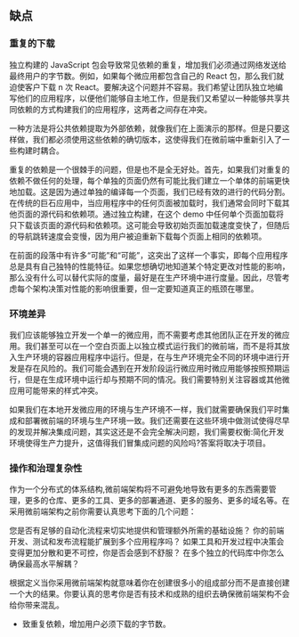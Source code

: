 
## 缺点

### 重复的下载

独立构建的 JavaScript 包会导致常见依赖的重复，增加我们必须通过网络发送给最终用户的字节数。例如，如果每个微应用都包含自己的 React 包，那么我们就迫使客户下载 n 次 React。要解决这个问题并不容易。我们希望让团队独立地编写他们的应用程序，以便他们能够自主地工作，但是我们又希望以一种能够共享共同依赖的方式构建我们的应用程序，这两者之间存在冲突。

一种方法是将公共依赖提取为外部依赖，就像我们在上面演示的那样。但是只要这样做，我们都必须使用这些依赖的确切版本，这使得我们在微前端中重新引入了一些构建时耦合。

重复的依赖是一个很棘手的问题，但是也不是全无好处。首先，如果我们对重复的依赖不做任何的处理，每个单独的页面仍然有可能比我们建立一个单体的前端更快地加载。这是因为通过单独的编译每一个页面，我们已经有效的进行的代码分割。在传统的巨石应用中，当应用程序中的任何页面被加载时，我们通常会同时下载其他页面的源代码和依赖项。通过独立构建，在这个 demo 中任何单个页面加载将只下载该页面的源代码和依赖项。这可能会导致初始页面加载速度变快了，但随后的导航跳转速度会变慢，因为用户被迫重新下载每个页面上相同的依赖项。

在前面的段落中有许多“可能”和“可能”，这突出了这样一个事实，即每个应用程序总是具有自己独特的性能特征。如果您想确切地知道某个特定更改对性能的影响，那么没有什么可以替代实际的度量，最好是在生产环境中进行度量。因此，尽管考虑每个架构决策对性能的影响很重要，但一定要知道真正的瓶颈在哪里。

### 环境差异

我们应该能够独立开发一个单一的微应用，而不需要考虑其他团队正在开发的微应用。我们甚至可以在一个空白页面上以独立模式运行我们的微前端，而不是将其放入生产环境的容器应用程序中运行。但是，在与生产环境完全不同的环境中进行开发是存在风险的。我们可能会遇到在开发阶段运行微应用时微应用能够按照预期运行，但是在生成环境中运行却与预期不同的情况。我们需要特别关注容器或其他微应用可能带来的样式冲突。

如果我们在本地开发微应用的环境与生产环境不一样，我们就需要确保我们平时集成和部署微前端的环境与生产环境一致。我们还需要在这些环境中做测试使得尽早的发现并解决集成问题，其实这还是不会完全解决问题，我们需要权衡:简化开发环境使得生产力提升，这值得我们冒集成问题的风险吗?答案将取决于项目。

### 操作和治理复杂性

作为一个分布式的体系结构,微前端架构将不可避免地导致有更多的东西需要管理，更多的仓库、更多的工具、更多的部署通道、更多的服务、更多的域名等。在采用微前端架构之前你需要认真思考下面的几个问题：

您是否有足够的自动化流程来切实地提供和管理额外所需的基础设施？
你的前端开发、测试和发布流程能扩展到多个应用程序吗？
如果工具和开发过程中决策会变得更加分散和更不可控，你是否会感到不舒服？
在多个独立的代码库中你怎么确保最高水平解耦？

根据定义当你采用微前端架构就意味着你在创建很多小的组成部分而不是直接创建一个大的结果。你要认真的思考你是否有技术和成熟的组织去确保微前端架构不会给你带来混乱。


- 致重复依赖，增加用户必须下载的字节数。



































































